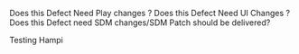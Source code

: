 Does this Defect Need Play changes ?
Does this Defect Need UI Changes ?
Does this Defect need SDM changes/SDM Patch should be delivered?


Testing Hampi
